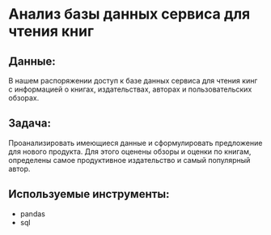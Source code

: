 # Анализ базы данных сервиса для чтения книг
## Данные:
В нашем распоряжении доступ к базе данных сервиса для чтения кинг с информацией о книгах, издательствах, авторах и пользовательских обзорах. 
## Задача:
Проанализировать имеющиеся данные и сформулировать предложение для нового продукта. Для этого оценены обзоры и оценки по книгам, определены самое продуктивное издательство и самый популярный автор.
## Используемые инструменты:
- pandas
- sql
